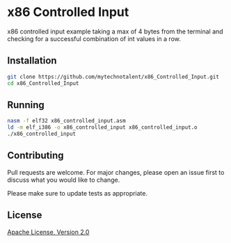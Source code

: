 # x86 Controlled Input
x86 controlled input example taking a max of 4 bytes from the terminal and checking for a successful combination of int values in a row.

## Installation
```bash
git clone https://github.com/mytechnotalent/x86_Controlled_Input.git
cd x86_Controlled_Input
```

## Running

```bash
nasm -f elf32 x86_controlled_input.asm
ld -m elf_i386 -o x86_controlled_input x86_controlled_input.o
./x86_controlled_input
```

## Contributing

Pull requests are welcome. For major changes, please open an issue first to discuss what you would like to change.

Please make sure to update tests as appropriate.

## License
[Apache License, Version 2.0](https://www.apache.org/licenses/LICENSE-2.0)
